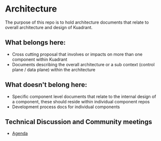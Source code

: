 # Architecture

The purpose of this repo is to hold architecture documents that relate to overall architecture and design of Kuadrant.

## What belongs here:

- Cross cutting proposal that involves or impacts on more than one component within Kuadrant
- Documents describing the overall architecture or a sub context (control plane / data plane) within the architecture 

## What doesn't belong here:

- Specific component level documents that relate to the internal design of a component, these should reside within individual component repos
- Development process docs for individual components


## Technical Discussion and Community meetings

- [Agenda](./meetings/agenda.md)